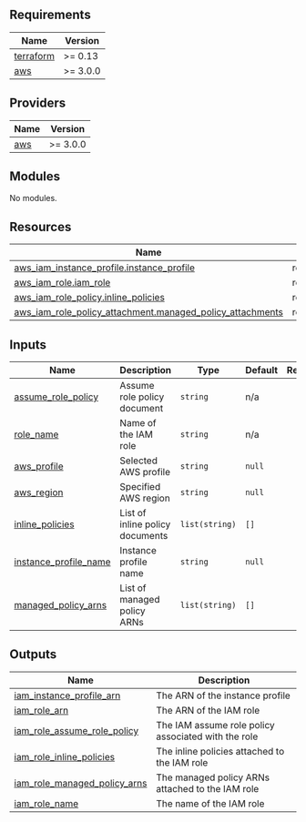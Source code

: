 <!-- BEGIN_TF_DOCS -->
## Requirements

| Name | Version |
|------|---------|
| <a name="requirement_terraform"></a> [terraform](#requirement\_terraform) | >= 0.13 |
| <a name="requirement_aws"></a> [aws](#requirement\_aws) | >= 3.0.0 |

## Providers

| Name | Version |
|------|---------|
| <a name="provider_aws"></a> [aws](#provider\_aws) | >= 3.0.0 |

## Modules

No modules.

## Resources

| Name | Type |
|------|------|
| [aws_iam_instance_profile.instance_profile](https://registry.terraform.io/providers/hashicorp/aws/latest/docs/resources/iam_instance_profile) | resource |
| [aws_iam_role.iam_role](https://registry.terraform.io/providers/hashicorp/aws/latest/docs/resources/iam_role) | resource |
| [aws_iam_role_policy.inline_policies](https://registry.terraform.io/providers/hashicorp/aws/latest/docs/resources/iam_role_policy) | resource |
| [aws_iam_role_policy_attachment.managed_policy_attachments](https://registry.terraform.io/providers/hashicorp/aws/latest/docs/resources/iam_role_policy_attachment) | resource |

## Inputs

| Name | Description | Type | Default | Required |
|------|-------------|------|---------|:--------:|
| <a name="input_assume_role_policy"></a> [assume\_role\_policy](#input\_assume\_role\_policy) | Assume role policy document | `string` | n/a | yes |
| <a name="input_role_name"></a> [role\_name](#input\_role\_name) | Name of the IAM role | `string` | n/a | yes |
| <a name="input_aws_profile"></a> [aws\_profile](#input\_aws\_profile) | Selected AWS profile | `string` | `null` | no |
| <a name="input_aws_region"></a> [aws\_region](#input\_aws\_region) | Specified AWS region | `string` | `null` | no |
| <a name="input_inline_policies"></a> [inline\_policies](#input\_inline\_policies) | List of inline policy documents | `list(string)` | `[]` | no |
| <a name="input_instance_profile_name"></a> [instance\_profile\_name](#input\_instance\_profile\_name) | Instance profile name | `string` | `null` | no |
| <a name="input_managed_policy_arns"></a> [managed\_policy\_arns](#input\_managed\_policy\_arns) | List of managed policy ARNs | `list(string)` | `[]` | no |

## Outputs

| Name | Description |
|------|-------------|
| <a name="output_iam_instance_profile_arn"></a> [iam\_instance\_profile\_arn](#output\_iam\_instance\_profile\_arn) | The ARN of the instance profile |
| <a name="output_iam_role_arn"></a> [iam\_role\_arn](#output\_iam\_role\_arn) | The ARN of the IAM role |
| <a name="output_iam_role_assume_role_policy"></a> [iam\_role\_assume\_role\_policy](#output\_iam\_role\_assume\_role\_policy) | The IAM assume role policy associated with the role |
| <a name="output_iam_role_inline_policies"></a> [iam\_role\_inline\_policies](#output\_iam\_role\_inline\_policies) | The inline policies attached to the IAM role |
| <a name="output_iam_role_managed_policy_arns"></a> [iam\_role\_managed\_policy\_arns](#output\_iam\_role\_managed\_policy\_arns) | The managed policy ARNs attached to the IAM role |
| <a name="output_iam_role_name"></a> [iam\_role\_name](#output\_iam\_role\_name) | The name of the IAM role |
<!-- END_TF_DOCS -->
